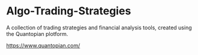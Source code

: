 # Algo-Trading-Strategies

A collection of trading strategies and financial analysis tools, created using the Quantopian plotform.

https://www.quantopian.com/
